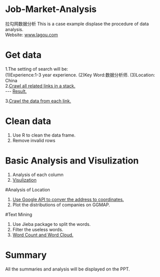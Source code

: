 # Job-Market-Analysis
拉勾网数据分析
This is a case example displase the procedure of data analysis.<br />
Website: www.lagou.com
# Get data 
1.The setting of search will be:<br />
(1)Experience:1-3 year experience. (2)Key Word:数据分析师. (3)Location: China<br />
2.[Crawl all related links in a stack.](https://github.com/Alexzhibin/Job-Market-Analysis/blob/master/Link_Result.ipynb)<br />
---   [Result.](https://github.com/Alexzhibin/Job-Market-Analysis/blob/master/urls_list.txt)<br />

3.[Crawl the data from each link. ](https://github.com/Alexzhibin/Job-Market-Analysis/blob/master/Job_Market_Crawling.ipynb)<br />

# Clean data
1. Use R to clean the data frame.
2. Remove invalid rows

# Basic Analysis and Visulization 
1. Analysis of each column
2. [Visulization](https://github.com/Alexzhibin/Job-Market-Analysis/blob/master/job_analysis.R)

#Analysis of Location
1. [Use Google API to conver the address to coordinates.](https://github.com/Alexzhibin/Job-Market-Analysis/blob/master/HeatMap_locations.R)
2. Plot the distributions of companies on GGMAP. 

#Text Mining
1. Use Jieba package to split the words.
2. Filter the useless words.
3. [Word Count and Word Cloud.](https://github.com/Alexzhibin/Job-Market-Analysis/blob/master/Textming_jd.R)


# Summary 
All the summaries and analysis will be displayed on the PPT. 



